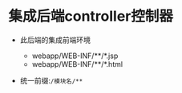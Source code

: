 # 集成后端controller控制器
- 此后端的集成前端环境
    - webapp/WEB-INF/**/*.jsp
    - webapp/WEB-INF/**/*.html
    
- 统一前缀:`/模块名/**`
